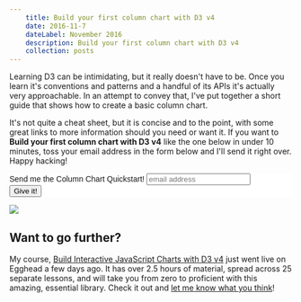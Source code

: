 ```yaml
---
	title: Build your first column chart with D3 v4
	date: 2016-11-7
	dateLabel: November 2016
	description: Build your first column chart with D3 v4
	collection: posts
---
```


Learning D3 can be intimidating, but it really doesn't have to be. Once you learn it's conventions and patterns and a handful of its APIs it's actually very approachable. In an attempt to convey that, I've put together a short guide that shows how to create a basic column chart.

It's not quite a cheat sheet, but it is concise and to the point, with some great links to more information should you need or want it. If you want to **Build your first column chart with D3 v4** like the one below in under 10 minutes, toss your email address in the form below and I'll send it right over. Happy hacking!

<!-- Begin MailChimp Signup Form -->
<link href="//cdn-images.mailchimp.com/embedcode/horizontal-slim-10_7.css" rel="stylesheet" type="text/css">
<style type="text/css">
	#mc_embed_signup{background:#fff; clear:left; font:14px Helvetica,Arial,sans-serif; width:100%;}
	/* Add your own MailChimp form style overrides in your site stylesheet or in this style block.
	   We recommend moving this block and the preceding CSS link to the HEAD of your HTML file. */
</style>
<div id="mc_embed_signup">
<form action="//benclinkinbeard.us3.list-manage.com/subscribe/post?u=6d07cdf61fbc0d9355e8a9a0c&amp;id=c34eca8564" method="post" id="mc-embedded-subscribe-form" name="mc-embedded-subscribe-form" class="validate" target="_blank" novalidate>
    <div id="mc_embed_signup_scroll">
	<label for="mce-EMAIL">Send me the Column Chart Quickstart!</label>
	<input type="hidden" value="first-column-chart" name="DOC" id="mce-DOC-header">
	<input type="email" value="" name="EMAIL" class="email" id="mce-EMAIL" placeholder="email address" required>
    <!-- real people should not fill this in and expect good things - do not remove this or risk form bot signups-->
    <div style="position: absolute; left: -5000px;" aria-hidden="true"><input type="text" name="b_6d07cdf61fbc0d9355e8a9a0c_c34eca8564" tabindex="-1" value=""></div>
    <div class="clear"><input type="submit" value="Give it!" name="subscribe" id="mc-embedded-subscribe" class="button"></div>
    </div>
</form>
</div>
<!--End mc_embed_signup-->

<img src="/assets/column-chart-preview-sm.png" />

## Want to go further?

My course, [Build Interactive JavaScript Charts with D3 v4](https://egghead.io/courses/build-interactive-javascript-charts-with-d3-v4) just went live on Egghead a few days ago. It has over 2.5 hours of material, spread across 25 separate lessons, and will take you from zero to proficient with this amazing, essential library. Check it out and [let me know what you think](mailto:ben@knowbetter.io)!
